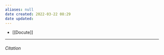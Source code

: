 ```yaml
---
aliases: null
date created: 2022-03-22 08:29
date updated:
---
```


- [[Docute]]

---

###### Citation

